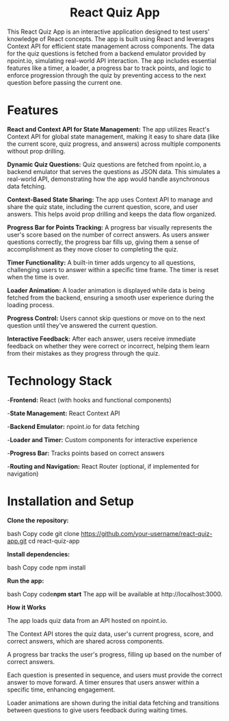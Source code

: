 <h1 align="center"><strong>React Quiz App</strong></h1>

This React Quiz App is an interactive application designed to test users' knowledge of React concepts. The app is built using React and leverages Context API for efficient state management across components. The data for the quiz questions is fetched from a backend emulator provided by npoint.io, simulating real-world API interaction. The app includes essential features like a timer, a loader, a progress bar to track points, and logic to enforce progression through the quiz by preventing access to the next question before passing the current one.

<h1>Features</h1>

**React and Context API for State Management:**
The app utilizes React's Context API for global state management, making it easy to share data (like the current score, quiz progress, and answers) across multiple components without prop drilling.

**Dynamic Quiz Questions:**
Quiz questions are fetched from npoint.io, a backend emulator that serves the questions as JSON data. This simulates a real-world API, demonstrating how the app would handle asynchronous data fetching.

**Context-Based State Sharing:**
The app uses Context API to manage and share the quiz state, including the current question, score, and user answers. This helps avoid prop drilling and keeps the data flow organized.

**Progress Bar for Points Tracking:**
A progress bar visually represents the user's score based on the number of correct answers. As users answer questions correctly, the progress bar fills up, giving them a sense of accomplishment as they move closer to completing the quiz.

**Timer Functionality:**
A built-in timer adds urgency to all questions, challenging users to answer within a specific time frame. The timer is reset when the time is over.

**Loader Animation:**
A loader animation is displayed while data is being fetched from the backend, ensuring a smooth user experience during the loading process.

**Progress Control:** 
Users cannot skip questions or move on to the next question until they've answered the current question.

**Interactive Feedback:**
After each answer, users receive immediate feedback on whether they were correct or incorrect, helping them learn from their mistakes as they progress through the quiz.

<h1>Technology Stack</h1>

-**Frontend:** React (with hooks and functional components)

-**State Management:** React Context API

-**Backend Emulator:** npoint.io for data fetching

-**Loader and Timer:** Custom components for interactive experience

-**Progress Bar:** Tracks points based on correct answers

-**Routing and Navigation:** React Router (optional, if implemented for navigation)


<h1>Installation and Setup</h1>

**Clone the repository:**

bash
Copy code
git clone https://github.com/your-username/react-quiz-app.git
cd react-quiz-app

**Install dependencies:**

bash
Copy code
npm install

**Run the app:**

bash
Copy code**npm start**
The app will be available at http://localhost:3000.

**How it Works**

The app loads quiz data from an API hosted on npoint.io.

The Context API stores the quiz data, user's current progress, score, and correct answers, which are shared across components.

A progress bar tracks the user's progress, filling up based on the number of correct answers.

Each question is presented in sequence, and users must provide the correct answer to move forward. A timer ensures that users answer within a specific time, enhancing engagement.

Loader animations are shown during the initial data fetching and transitions between questions to give users feedback during waiting times.
